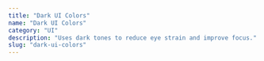```yaml
---
title: "Dark UI Colors"
name: "Dark UI Colors"
category: "UI"
description: "Uses dark tones to reduce eye strain and improve focus."
slug: "dark-ui-colors"
---
```

